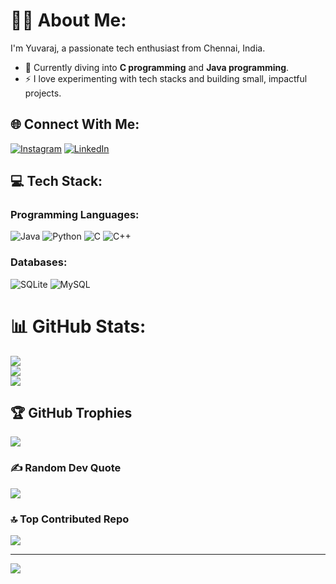 #  👨‍💻 About Me:
I'm Yuvaraj, a passionate tech enthusiast from Chennai, India.  
- 🌱 Currently diving into **C programming** and **Java programming**.  
- ⚡ I love experimenting with tech stacks and building small, impactful projects.  

## 🌐 Connect With Me:
[![Instagram](https://img.shields.io/badge/Instagram-%23E4405F.svg?logo=Instagram&logoColor=white)](https://instagram.com/bytemaverick_0x12) 
[![LinkedIn](https://img.shields.io/badge/LinkedIn-%230077B5.svg?logo=linkedin&logoColor=white)](https://linkedin.com/in/yuvaraj2806)

## 💻 Tech Stack:
### Programming Languages:
![Java](https://img.shields.io/badge/java-%23ED8B00.svg?style=for-the-badge&logo=openjdk&logoColor=white)
![Python](https://img.shields.io/badge/python-3670A0?style=for-the-badge&logo=python&logoColor=ffdd54)
![C](https://img.shields.io/badge/c-%2300599C.svg?style=for-the-badge&logo=c&logoColor=white)
![C++](https://img.shields.io/badge/c++-%2300599C.svg?style=for-the-badge&logo=c%2B%2B&logoColor=white)

### Databases:
![SQLite](https://img.shields.io/badge/sqlite-%2307405e.svg?style=for-the-badge&logo=sqlite&logoColor=white)
![MySQL](https://img.shields.io/badge/mysql-4479A1.svg?style=for-the-badge&logo=mysql&logoColor=white)

# 📊 GitHub Stats:
![](https://github-readme-stats.vercel.app/api?username=yuvii-b&theme=dark&hide_border=false&include_all_commits=true&count_private=true)<br/>
![](https://github-readme-streak-stats.herokuapp.com/?user=yuvii-b&theme=dark&hide_border=false)<br/>
![](https://github-readme-stats.vercel.app/api/top-langs/?username=yuvii-b&theme=dark&hide_border=false&include_all_commits=true&count_private=true&layout=compact)

## 🏆 GitHub Trophies
![](https://github-profile-trophy.vercel.app/?username=yuvii-b&theme=radical&no-frame=false&no-bg=true&margin-w=4)

### ✍️ Random Dev Quote
![](https://quotes-github-readme.vercel.app/api?type=horizontal&theme=tokyonight)

### 🔝 Top Contributed Repo
![](https://github-contributor-stats.vercel.app/api?username=yuvii-b&limit=5&theme=dark&combine_all_yearly_contributions=true)

---
[![](https://visitcount.itsvg.in/api?id=yuvii-b&icon=0&color=0)](https://visitcount.itsvg.in)
